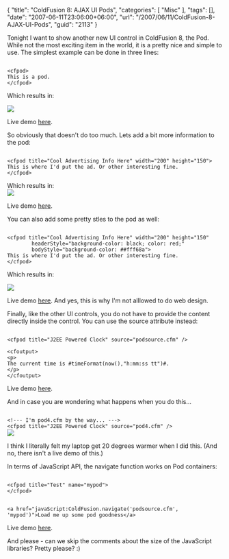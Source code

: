 {
	"title": "ColdFusion 8: AJAX UI Pods",
	"categories": [
		"Misc"
	],
	"tags": [],
	"date": "2007-06-11T23:06:00+06:00",
	"url": "/2007/06/11/ColdFusion-8-AJAX-UI-Pods",
	"guid": "2113"
}

Tonight I want to show another new UI control in ColdFusion 8, the Pod. While not the most exciting item in the world, it is a pretty nice and simple to use. The simplest example can be done in three lines:
<!--more-->
<code>
&lt;cfpod&gt;
This is a pod.
&lt;/cfpod&gt;
</code>

Which results in:<br />

<img src="http://www.raymondcamden.com/images/Picture%202.png">

Live demo <a href="http://www.coldfusionjedi.com/demos/layout/pod1.cfm">here</a>.

So obviously that doesn't do too much. Lets add a bit more information to the pod:

<code>
&lt;cfpod title="Cool Advertising Info Here" width="200" height="150"&gt;
This is where I'd put the ad. Or other interesting fine.
&lt;/cfpod&gt;
</code>

Which results in:<br />
<img src="http://www.coldfusionjedi.com/images/Picture%203.png">

Live demo <a href="http://www.coldfusionjedi.com/demos/layout/pod2.cfm">here</a>.

You can also add some pretty stles to the pod as well:

<code>
&lt;cfpod title="Cool Advertising Info Here" width="200" height="150" 
		headerStyle="background-color: black; color: red;"
		bodyStyle="background-color: ##fff68a"&gt;
This is where I'd put the ad. Or other interesting fine.
&lt;/cfpod&gt;
</code>

Which results in:<br />

<img src="http://www.coldfusionjedi.com/images/Picture%204.png">

Live demo <a href="http://www.coldfusionjedi.com/demos/layout/pod3.cfm">here</a>. And yes, this is why I'm not alllowed to do web design.

Finally, like the other UI controls, you do not have to provide the content directly inside the control. You can use the source attribute instead:

<code>
&lt;cfpod title="J2EE Powered Clock" source="podsource.cfm" /&gt;
</code>

<code>
&lt;cfoutput&gt;
&lt;p&gt;
The current time is #timeFormat(now(),"h:mm:ss tt")#.
&lt;/p&gt;
&lt;/cfoutput&gt;
</code>

Live demo <a href="http://www.coldfusionjedi.com/demos/layout/pod4.cfm">here</a>.

And in case you are wondering what happens when you do this...

<code>
&lt;!--- I'm pod4.cfm by the way... ---&gt;
&lt;cfpod title="J2EE Powered Clock" source="pod4.cfm" /&gt;
</code>


<img src="http://www.coldfusionjedi.com/images/Picture%205.png">

I think I literally felt my laptop get 20 degrees warmer when I did this. (And no, there isn't a live demo of this.)

In terms of JavaScript API, the navigate function works on Pod containers:

<code>
&lt;cfpod title="Test" name="mypod"&gt;
&lt;/cfpod&gt;

&lt;a href="javaScript:ColdFusion.navigate('podsource.cfm', 'mypod')"&gt;Load me up some pod goodness&lt;/a&gt;
</code>

Live demo <a href="http://www.coldfusionjedi.com/demos/layout/pod5.cfm">here</a>.

And please - can we skip the comments about the size of the JavaScript libraries? Pretty please? :)